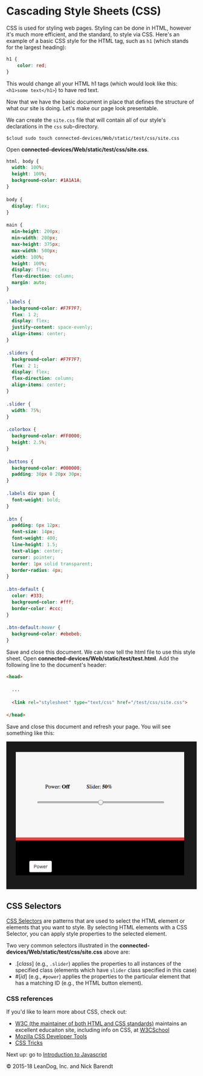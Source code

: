 # Cascading Style Sheets (CSS)

CSS is used for styling web pages. Styling can be done in HTML, however it's much more efficient, and the standard, to style via CSS. Here's an example of a basic CSS style for the HTML tag, such as ```h1``` (which stands for the largest heading):

```css
h1 {
    color: red;
}
```

This would change all your HTML h1 tags (which would look like this: `<h1>some text</h1>`) to have red text.

Now that we have the basic document in place that defines the structure of what our site is doing.   Let's make our page look presentable.

We can create the ```site.css``` file that will contain all of our style's declarations in the `css` sub-directory.

```
$cloud sudo touch connected-devices/Web/static/test/css/site.css
```

Open **connected-devices/Web/static/test/css/site.css**.

```css
html, body {
  width: 100%;
  height: 100%;
  background-color: #1A1A1A;
}

body {
  display: flex;
}

main {
  min-height: 200px;
  min-width: 200px;
  max-height: 375px;
  max-width: 500px;
  width: 100%;
  height: 100%;
  display: flex;
  flex-direction: column;
  margin: auto;
}

.labels {
  background-color: #F7F7F7;
  flex: 1 2;
  display: flex;
  justify-content: space-evenly;
  align-items: center;
}

.sliders {
  background-color: #F7F7F7;
  flex: 2 1;
  display: flex;
  flex-direction: column;
  align-items: center;
}

.slider {
  width: 75%;
}

.colorbox {
  background-color: #FF0000;
  height: 2.5%;
}

.buttons {
  background-color: #000000;
  padding: 30px 0 20px 30px;
}

.labels div span {
  font-weight: bold;
}

.btn {
  padding: 6px 12px;
  font-size: 14px;
  font-weight: 400;
  line-height: 1.5;
  text-align: center;
  cursor: pointer;
  border: 1px solid transparent;
  border-radius: 4px;
}

.btn-default {
  color: #333;
  background-color: #fff;
  border-color: #ccc;
}

.btn-default:hover {
  background-color: #ebebeb;
}
```

Save and close this document.  We can now tell the html file to use this style sheet. Open **connected-devices/Web/static/test/test.html**.  Add the following line to the document's header:

```html
<head>

  ...

  <link rel="stylesheet" type="text/css" href="/test/css/site.css">

</head>
```

Save and close this document and refresh your page.   You will see something like this:

![](Images/styled_html.png)

## CSS Selectors

[CSS Selectors](https://www.w3schools.com/cssref/css_selectors.asp) are patterns that are used to select the HTML element or elements that you want to style.  By selecting HTML elements with a CSS Selector, you can apply style properties to the selected element.

Two very common selectors illustrated in the **connected-devices/Web/static/test/css/site.css** above are:

* .[_class_] (e.g., `.slider`) applies the properties to all instances of the specified class (elements which have `slider` class specified in this case)
* \#[_id_] (e.g., `#power`) applies the properties to the particular element that has a matching ID (e.g., the HTML button element).

### CSS references

If you'd like to learn more about CSS, check out:

* [W3C (the maintainer of both HTML and CSS standards)](https://www.w3.org) maintains an excellent educaiton site, including info on CSS, at [W3CSchool](http://www.w3schools.com/css/css_examples.asp)
* [Mozilla CSS Developer Tools](https://developer.mozilla.org/en-US/docs/Web/Guide/CSS/Getting_started)
* [CSS Tricks](https://css-tricks.com/)

Next up: go to [Introduction to Javascript](../05.4_Introduction_to_JavaScript/README.md)

&copy; 2015-18 LeanDog, Inc. and Nick Barendt
